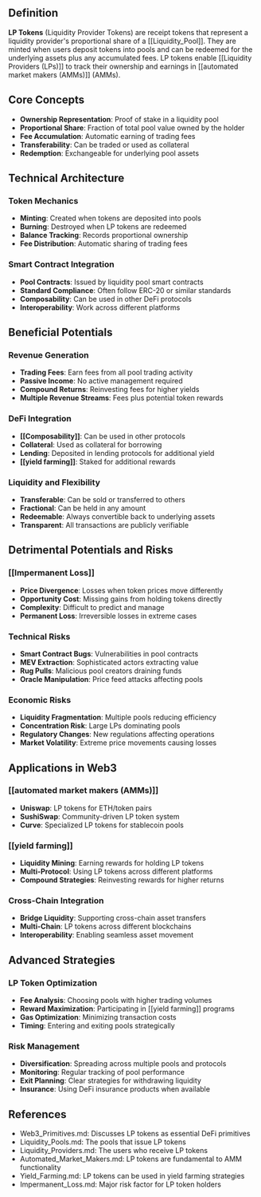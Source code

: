 
## Definition

**LP Tokens** (Liquidity Provider Tokens) are receipt tokens that represent a liquidity provider's proportional share of a [[Liquidity_Pool]]. They are minted when users deposit tokens into pools and can be redeemed for the underlying assets plus any accumulated fees. LP tokens enable [[Liquidity Providers (LPs)]] to track their ownership and earnings in [[automated market makers (AMMs)]] (AMMs).

## Core Concepts

- **Ownership Representation**: Proof of stake in a liquidity pool
- **Proportional Share**: Fraction of total pool value owned by the holder
- **Fee Accumulation**: Automatic earning of trading fees
- **Transferability**: Can be traded or used as collateral
- **Redemption**: Exchangeable for underlying pool assets

## Technical Architecture

### Token Mechanics
- **Minting**: Created when tokens are deposited into pools
- **Burning**: Destroyed when LP tokens are redeemed
- **Balance Tracking**: Records proportional ownership
- **Fee Distribution**: Automatic sharing of trading fees

### Smart Contract Integration
- **Pool Contracts**: Issued by liquidity pool smart contracts
- **Standard Compliance**: Often follow ERC-20 or similar standards
- **Composability**: Can be used in other DeFi protocols
- **Interoperability**: Work across different platforms

## Beneficial Potentials

### Revenue Generation
- **Trading Fees**: Earn fees from all pool trading activity
- **Passive Income**: No active management required
- **Compound Returns**: Reinvesting fees for higher yields
- **Multiple Revenue Streams**: Fees plus potential token rewards

### DeFi Integration
- **[[Composability]]**: Can be used in other protocols
- **Collateral**: Used as collateral for borrowing
- **Lending**: Deposited in lending protocols for additional yield
- **[[yield farming]]**: Staked for additional rewards

### Liquidity and Flexibility
- **Transferable**: Can be sold or transferred to others
- **Fractional**: Can be held in any amount
- **Redeemable**: Always convertible back to underlying assets
- **Transparent**: All transactions are publicly verifiable

## Detrimental Potentials and Risks

### [[Impermanent Loss]]
- **Price Divergence**: Losses when token prices move differently
- **Opportunity Cost**: Missing gains from holding tokens directly
- **Complexity**: Difficult to predict and manage
- **Permanent Loss**: Irreversible losses in extreme cases

### Technical Risks
- **Smart Contract Bugs**: Vulnerabilities in pool contracts
- **MEV Extraction**: Sophisticated actors extracting value
- **Rug Pulls**: Malicious pool creators draining funds
- **Oracle Manipulation**: Price feed attacks affecting pools

### Economic Risks
- **Liquidity Fragmentation**: Multiple pools reducing efficiency
- **Concentration Risk**: Large LPs dominating pools
- **Regulatory Changes**: New regulations affecting operations
- **Market Volatility**: Extreme price movements causing losses

## Applications in Web3

### [[automated market makers (AMMs)]]
- **Uniswap**: LP tokens for ETH/token pairs
- **SushiSwap**: Community-driven LP token system
- **Curve**: Specialized LP tokens for stablecoin pools

### [[yield farming]]
- **Liquidity Mining**: Earning rewards for holding LP tokens
- **Multi-Protocol**: Using LP tokens across different platforms
- **Compound Strategies**: Reinvesting rewards for higher returns

### Cross-Chain Integration
- **Bridge Liquidity**: Supporting cross-chain asset transfers
- **Multi-Chain**: LP tokens across different blockchains
- **Interoperability**: Enabling seamless asset movement

## Advanced Strategies

### LP Token Optimization
- **Fee Analysis**: Choosing pools with higher trading volumes
- **Reward Maximization**: Participating in [[yield farming]] programs
- **Gas Optimization**: Minimizing transaction costs
- **Timing**: Entering and exiting pools strategically

### Risk Management
- **Diversification**: Spreading across multiple pools and protocols
- **Monitoring**: Regular tracking of pool performance
- **Exit Planning**: Clear strategies for withdrawing liquidity
- **Insurance**: Using DeFi insurance products when available

## References
- Web3_Primitives.md: Discusses LP tokens as essential DeFi primitives
- Liquidity_Pools.md: The pools that issue LP tokens
- Liquidity_Providers.md: The users who receive LP tokens
- Automated_Market_Makers.md: LP tokens are fundamental to AMM functionality
- Yield_Farming.md: LP tokens can be used in yield farming strategies
- Impermanent_Loss.md: Major risk factor for LP token holders
